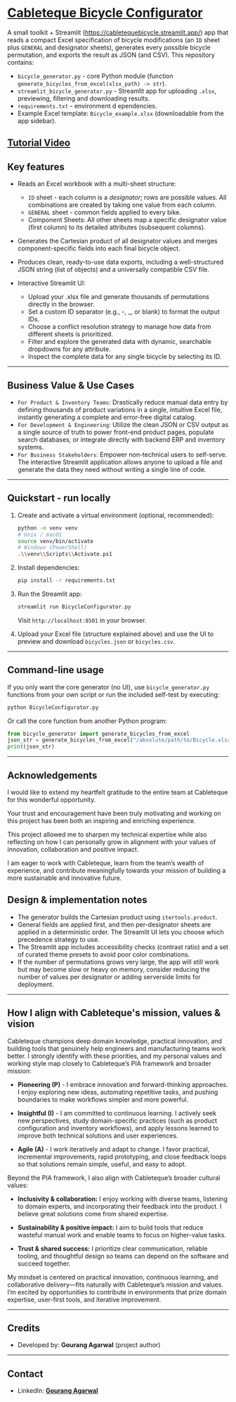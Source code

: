 # **[Cableteque Bicycle Configurator](https://cabletequebicycle.streamlit.app/)**

A small toolkit + Streamlit (https://cabletequebicycle.streamlit.app/) app that reads a compact Excel specification of bicycle modifications (an `ID` sheet plus `GENERAL` and designator sheets), generates every possible bicycle permutation, and exports the result as JSON (and CSV). This repository contains:

* `bicycle_generator.py` - core Python module (function `generate_bicycles_from_excel(xlsx_path) -> str`).
* `streamlit_bicycle_generator.py` - Streamlit app for uploading `.xlsx`, previewing, filtering and downloading results.
* `requirements.txt` - environment d ependencies.
* Example Excel template: `Bicycle_example.xlsx` (downloadable from the app sidebar).
## **[Tutorial Video](https://drive.google.com/file/d/1SjSIk8ec_WKvUuggQ60oak9ITbCtlasC/view?usp=sharing)**

## Key features

* Reads an Excel workbook with a multi-sheet structure:
  
  * `ID` sheet - each column is a *designator*; rows are possible values. All combinations are created by taking one value from each column.
  * `GENERAL` sheet - common fields applied to every bike.
  * Component Sheets: All other sheets map a specific designator value (first column) to its detailed attributes (subsequent columns).
* Generates the Cartesian product of all designator values and merges component-specific fields into each final bicycle object.
* Produces clean, ready-to-use data exports, including a well-structured JSON string (list of objects) and a universally compatible CSV file.
* Interactive Streamlit UI:

  * Upload your .xlsx file and generate thousands of permutations directly in the browser.
  * Set a custom ID separator (e.g., -, _, or blank) to format the output IDs.
  * Choose a conflict resolution strategy to manage how data from different sheets is prioritized.
  * Filter and explore the generated data with dynamic, searchable dropdowns for any attribute.
  * Inspect the complete data for any single bicycle by selecting its ID.

---

## Business Value & Use Cases

* `For Product & Inventory Teams`: Drastically reduce manual data entry by defining thousands of product variations in a single, intuitive Excel file, instantly generating a complete and error-free digital catalog.
* `For Development & Engineering`: Utilize the clean JSON or CSV output as a single source of truth to power front-end product pages, populate search databases, or integrate directly with backend ERP and inventory systems.
* `For Business Stakeholders`: Empower non-technical users to self-serve. The interactive Streamlit application allows anyone to upload a file and generate the data they need without writing a single line of code.

---

## Quickstart - run locally

1. Create and activate a virtual environment (optional, recommended):

   ```bash
   python -m venv venv
   # Unix / macOS
   source venv/bin/activate
   # Windows (PowerShell)
   .\\venv\\Scripts\\Activate.ps1
   ```

2. Install dependencies:

   ```bash
   pip install -r requirements.txt
   ```

3. Run the Streamlit app:

   ```bash
   streamlit run BicycleConfigurator.py
   ```

   Visit `http://localhost:8501` in your browser.

4. Upload your Excel file (structure explained above) and use the UI to preview and download `bicycles.json` or `bicycles.csv`.

---

## Command-line usage

If you only want the core generator (no UI), use `bicycle_generator.py` functions from your own script or run the included self-test by executing:

```bash
python BicycleConfigurator.py
```

Or call the core function from another Python program:

```python
from bicycle_generator import generate_bicycles_from_excel
json_str = generate_bicycles_from_excel("/absolute/path/to/Bicycle.xlsx")
print(json_str)
```

---
## Acknowledgements

I would like to extend my heartfelt gratitude to the entire team at Cableteque for this wonderful opportunity.

Your trust and encouragement have been truly motivating and working on this project has been both an inspiring and enriching experience.

This project allowed me to sharpen my technical expertise while also reflecting on how I can personally grow in alignment with your values of innovation, collaboration and positive impact.

I am eager to work with Cableteque, learn from the team’s wealth of experience, and contribute meaningfully towards your mission of building a more sustainable and innovative future.
## Design & implementation notes

* The generator builds the Cartesian product using `itertools.product`.
* General fields are applied first, and then per-designator sheets are applied in a deterministic order. The Streamlit UI lets you choose which precedence strategy to use.
* The Streamlit app includes accessibility checks (contrast ratio) and a set of curated theme presets to avoid poor color combinations.
* If the number of permutations grows very large, the app will still work but may become slow or heavy on memory, consider reducing the number of values per designator or adding serverside limits for deployment.

---

## How I align with Cableteque's mission, values & vision

Cableteque champions deep domain knowledge, practical innovation, and building tools that genuinely help engineers and manufacturing teams work better. I strongly identify with these priorities, and my personal values and working style map closely to Cableteque’s PIA framework and broader mission:

* **Pioneering (P)** - I embrace innovation and forward-thinking approaches. I enjoy exploring new ideas, automating repetitive tasks, and pushing boundaries to make workflows simpler and more powerful.

* **Insightful (I)** - I am committed to continuous learning. I actively seek new perspectives, study domain-specific practices (such as product configuration and inventory workflows), and apply lessons learned to improve both technical solutions and user experiences.

* **Agile (A)** - I work iteratively and adapt to change. I favor practical, incremental improvements, rapid prototyping, and close feedback loops so that solutions remain simple, useful, and easy to adopt.

Beyond the PIA framework, I also align with Cableteque’s broader cultural values:

* **Inclusivity & collaboration:** I enjoy working with diverse teams, listening to domain experts, and incorporating their feedback into the product. I believe great solutions come from shared expertise.

* **Sustainability & positive impact:** I aim to build tools that reduce wasteful manual work and enable teams to focus on higher-value tasks.

* **Trust & shared success:** I prioritize clear communication, reliable tooling, and thoughtful design so teams can depend on the software and succeed together.

My mindset is centered on practical innovation, continuous learning, and collaborative delivery—fits naturally with Cableteque’s mission and values. I’m excited by opportunities to contribute in environments that prize domain expertise, user-first tools, and iterative improvement.

---

## Credits

* Developed by: **Gourang Agarwal** (project author)


---

## Contact

* LinkedIn: **[Gourang Agarwal](https://www.linkedin.com/in/gourang4/)**
